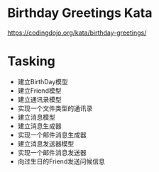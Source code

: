 # Birthday Greetings Kata 

https://codingdojo.org/kata/birthday-greetings/

# Tasking

* 建立BirthDay模型
* 建立Friend模型
* 建立通讯录模型
* 实现一个文件类型的通讯录
* 建立消息模型
* 建立消息生成器
* 实现一个邮件消息生成器
* 建立消息发送器模型
* 实现一个邮件消息发送器
* 向过生日的Friend发送问候信息